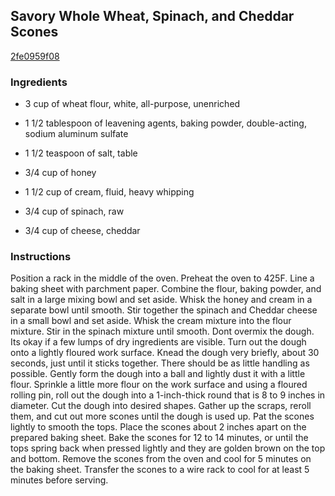 ## Savory Whole Wheat, Spinach, and Cheddar Scones

[2fe0959f08](http://www.epicurious.com/recipes/food/views/savory-whole-wheat-spinach-and-cheddar-scones-381764)

### Ingredients

 - 3 cup of wheat flour, white, all-purpose, unenriched

 - 1 1/2 tablespoon of leavening agents, baking powder, double-acting, sodium aluminum sulfate

 - 1 1/2 teaspoon of salt, table

 - 3/4 cup of honey

 - 1 1/2 cup of cream, fluid, heavy whipping

 - 3/4 cup of spinach, raw

 - 3/4 cup of cheese, cheddar

### Instructions

Position a rack in the middle of the oven. Preheat the oven to 425F. Line a baking sheet with parchment paper. Combine the flour, baking powder, and salt in a large mixing bowl and set aside. Whisk the honey and cream in a separate bowl until smooth. Stir together the spinach and Cheddar cheese in a small bowl and set aside. Whisk the cream mixture into the flour mixture. Stir in the spinach mixture until smooth. Dont overmix the dough. Its okay if a few lumps of dry ingredients are visible. Turn out the dough onto a lightly floured work surface. Knead the dough very briefly, about 30 seconds, just until it sticks together. There should be as little handling as possible. Gently form the dough into a ball and lightly dust it with a little flour. Sprinkle a little more flour on the work surface and using a floured rolling pin, roll out the dough into a 1-inch-thick round that is 8 to 9 inches in diameter. Cut the dough into desired shapes. Gather up the scraps, reroll them, and cut out more scones until the dough is used up. Pat the scones lightly to smooth the tops. Place the scones about 2 inches apart on the prepared baking sheet. Bake the scones for 12 to 14 minutes, or until the tops spring back when pressed lightly and they are golden brown on the top and bottom. Remove the scones from the oven and cool for 5 minutes on the baking sheet. Transfer the scones to a wire rack to cool for at least 5 minutes before serving.